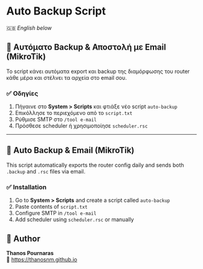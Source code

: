 # Auto Backup Script

🇬🇧 *English below*

## 💾 Αυτόματο Backup & Αποστολή με Email (MikroTik)

Το script κάνει αυτόματα export και backup της διαμόρφωσης του router κάθε μέρα και στέλνει τα αρχεία στο email σου.

### ✅ Οδηγίες

1. Πήγαινε στο **System > Scripts** και φτιάξε νέο script `auto-backup`
2. Επικόλλησε το περιεχόμενο από το `script.txt`
3. Ρύθμισε SMTP στο `/tool e-mail`
4. Πρόσθεσε scheduler ή χρησιμοποίησε `scheduler.rsc`

---

## 💾 Auto Backup & Email (MikroTik)

This script automatically exports the router config daily and sends both `.backup` and `.rsc` files via email.

### ✅ Installation

1. Go to **System > Scripts** and create a script called `auto-backup`
2. Paste contents of `script.txt`
3. Configure SMTP in `/tool e-mail`
4. Add scheduler using `scheduler.rsc` or manually

## 👤 Author

**Thanos Pournaras**  
🔗 https://thanosnm.github.io
